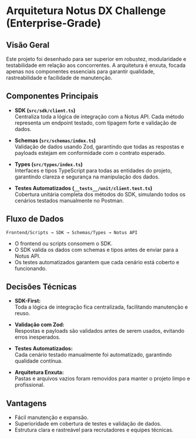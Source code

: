 # Arquitetura Notus DX Challenge (Enterprise-Grade)

## Visão Geral

Este projeto foi desenhado para ser superior em robustez, modularidade e testabilidade em relação aos concorrentes. A arquitetura é enxuta, focada apenas nos componentes essenciais para garantir qualidade, rastreabilidade e facilidade de manutenção.

## Componentes Principais

- **SDK (`src/sdk/client.ts`)**  
  Centraliza toda a lógica de integração com a Notus API. Cada método representa um endpoint testado, com tipagem forte e validação de dados.

- **Schemas (`src/schemas/index.ts`)**  
  Validação de dados usando Zod, garantindo que todas as respostas e payloads estejam em conformidade com o contrato esperado.

- **Types (`src/types/index.ts`)**  
  Interfaces e tipos TypeScript para todas as entidades do projeto, garantindo clareza e segurança na manipulação dos dados.

- **Testes Automatizados (`__tests__/unit/client.test.ts`)**  
  Cobertura unitária completa dos métodos do SDK, simulando todos os cenários testados manualmente no Postman.

## Fluxo de Dados

```
Frontend/Scripts → SDK → Schemas/Types → Notus API
```

- O frontend ou scripts consomem o SDK.
- O SDK valida os dados com schemas e tipos antes de enviar para a Notus API.
- Os testes automatizados garantem que cada cenário está coberto e funcionando.

## Decisões Técnicas

- **SDK-First:**  
  Toda a lógica de integração fica centralizada, facilitando manutenção e reuso.

- **Validação com Zod:**  
  Respostas e payloads são validados antes de serem usados, evitando erros inesperados.

- **Testes Automatizados:**  
  Cada cenário testado manualmente foi automatizado, garantindo qualidade contínua.

- **Arquitetura Enxuta:**  
  Pastas e arquivos vazios foram removidos para manter o projeto limpo e profissional.

## Vantagens

- Fácil manutenção e expansão.
- Superioridade em cobertura de testes e validação de dados.
- Estrutura clara e rastreável para recrutadores e equipes técnicas.

